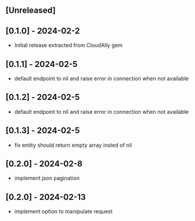## [Unreleased]

## [0.1.0] - 2024-02-2
- Initial release extracted from CloudAlly gem

## [0.1.1] - 2024-02-5
- default endpoint to nil and raise error in connection when not available

## [0.1.2] - 2024-02-5
- default endpoint to nil and raise error in connection when not available

## [0.1.3] - 2024-02-5
- fix entity should return empty array insted of nil

## [0.2.0] - 2024-02-8
- implement json pagination

## [0.2.0] - 2024-02-13
- implement option to manipulate request


